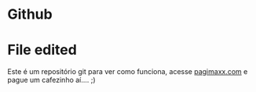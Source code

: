# Github
# File edited
Este é um repositório git para ver como funciona, acesse [pagimaxx.com](https://pagimaxx.com) e pague um cafezinho aí.... ;)
